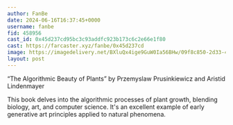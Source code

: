 ```yaml
---
author: FanBe
date: 2024-06-16T16:37:45+0000
username: fanbe
fid: 458956
cast_id: 0x45d237cd95bc3c93addfc923b173c6c2e66e1f80
cast: https://farcaster.xyz/fanbe/0x45d237cd
image: https://imagedelivery.net/BXluQx4ige9GuW0Ia56BHw/09f8c850-2d33-4ada-8b7b-b1f99836af00/original
layout: post
---
```


“The Algorithmic Beauty of Plants”
by Przemyslaw Prusinkiewicz and Aristid Lindenmayer

This book delves into the algorithmic processes of plant growth, blending biology, art, and computer science.
It's an excellent example of early generative art principles applied to natural phenomena.

<img src='https://imagedelivery.net/BXluQx4ige9GuW0Ia56BHw/09f8c850-2d33-4ada-8b7b-b1f99836af00/original' alt='' referrerpolicy='no-referrer'/>
<img src='https://imagedelivery.net/BXluQx4ige9GuW0Ia56BHw/2d16aab4-5303-41b2-b630-48958173a000/original' alt='' referrerpolicy='no-referrer'/>
